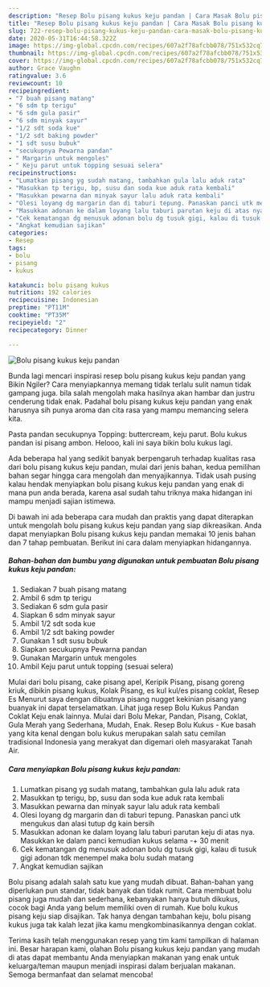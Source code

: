 ```yaml
---
description: "Resep Bolu pisang kukus keju pandan | Cara Masak Bolu pisang kukus keju pandan Yang Sempurna"
title: "Resep Bolu pisang kukus keju pandan | Cara Masak Bolu pisang kukus keju pandan Yang Sempurna"
slug: 722-resep-bolu-pisang-kukus-keju-pandan-cara-masak-bolu-pisang-kukus-keju-pandan-yang-sempurna
date: 2020-05-31T16:44:58.322Z
image: https://img-global.cpcdn.com/recipes/607a2f78afcbb078/751x532cq70/bolu-pisang-kukus-keju-pandan-foto-resep-utama.jpg
thumbnail: https://img-global.cpcdn.com/recipes/607a2f78afcbb078/751x532cq70/bolu-pisang-kukus-keju-pandan-foto-resep-utama.jpg
cover: https://img-global.cpcdn.com/recipes/607a2f78afcbb078/751x532cq70/bolu-pisang-kukus-keju-pandan-foto-resep-utama.jpg
author: Grace Vaughn
ratingvalue: 3.6
reviewcount: 10
recipeingredient:
- "7 buah pisang matang"
- "6 sdm tp terigu"
- "6 sdm gula pasir"
- "6 sdm minyak sayur"
- "1/2 sdt soda kue"
- "1/2 sdt baking powder"
- "1 sdt susu bubuk"
- "secukupnya Pewarna pandan"
- " Margarin untuk mengoles"
- " Keju parut untuk topping sesuai selera"
recipeinstructions:
- "Lumatkan pisang yg sudah matang, tambahkan gula lalu aduk rata"
- "Masukkan tp terigu, bp, susu dan soda kue aduk rata kembali"
- "Masukkan pewarna dan minyak sayur lalu aduk rata kembali"
- "Olesi loyang dg margarin dan di taburi tepung. Panaskan panci utk mengukus dan alasi tutup dg kain bersih"
- "Masukkan adonan ke dalam loyang lalu taburi parutan keju di atas nya. Masukkan ke dalam panci kemudian kukus selama -+ 30 menit"
- "Cek kematangan dg menusuk adonan bolu dg tusuk gigi, kalau di tusuk gigi adonan tdk menempel maka bolu sudah matang"
- "Angkat kemudian sajikan"
categories:
- Resep
tags:
- bolu
- pisang
- kukus

katakunci: bolu pisang kukus 
nutrition: 192 calories
recipecuisine: Indonesian
preptime: "PT11M"
cooktime: "PT35M"
recipeyield: "2"
recipecategory: Dinner

---
```



![Bolu pisang kukus keju pandan](https://img-global.cpcdn.com/recipes/607a2f78afcbb078/751x532cq70/bolu-pisang-kukus-keju-pandan-foto-resep-utama.jpg)

Bunda lagi mencari inspirasi resep bolu pisang kukus keju pandan yang Bikin Ngiler? Cara menyiapkannya memang tidak terlalu sulit namun tidak gampang juga. bila salah mengolah maka hasilnya akan hambar dan justru cenderung tidak enak. Padahal bolu pisang kukus keju pandan yang enak harusnya sih punya aroma dan cita rasa yang mampu memancing selera kita.

Pasta pandan secukupnya Topping: buttercream, keju parut. Bolu kukus pandan isi pisang ambon. Helooo, kali ini saya bikin bolu kukus lagi.

Ada beberapa hal yang sedikit banyak berpengaruh terhadap kualitas rasa dari bolu pisang kukus keju pandan, mulai dari jenis bahan, kedua pemilihan bahan segar hingga cara mengolah dan menyajikannya. Tidak usah pusing kalau hendak menyiapkan bolu pisang kukus keju pandan yang enak di mana pun anda berada, karena asal sudah tahu triknya maka hidangan ini mampu menjadi sajian istimewa.


Di bawah ini ada beberapa cara mudah dan praktis yang dapat diterapkan untuk mengolah bolu pisang kukus keju pandan yang siap dikreasikan. Anda dapat menyiapkan Bolu pisang kukus keju pandan memakai 10 jenis bahan dan 7 tahap pembuatan. Berikut ini cara dalam menyiapkan hidangannya.

<!--inarticleads1-->

##### Bahan-bahan dan bumbu yang digunakan untuk pembuatan Bolu pisang kukus keju pandan:

1. Sediakan 7 buah pisang matang
1. Ambil 6 sdm tp terigu
1. Sediakan 6 sdm gula pasir
1. Siapkan 6 sdm minyak sayur
1. Ambil 1/2 sdt soda kue
1. Ambil 1/2 sdt baking powder
1. Gunakan 1 sdt susu bubuk
1. Siapkan secukupnya Pewarna pandan
1. Gunakan  Margarin untuk mengoles
1. Ambil  Keju parut untuk topping (sesuai selera)


Mulai dari bolu pisang, cake pisang apel, Keripik Pisang, pisang goreng kriuk, dibikin pisang kukus, Kolak Pisang, es kul kul/es pisang coklat, Resep Es Menurut saya dengan dibuatnya pisang nugget kekinian pisang yang buanyak ini dapat terselamatkan. Lihat juga resep Bolu Kukus Pandan Coklat Keju enak lainnya. Mulai dari Bolu Mekar, Pandan, Pisang, Coklat, Gula Merah yang Sederhana, Mudah, Enak. Resep Bolu Kukus - Kue basah yang kita kenal dengan bolu kukus merupakan salah satu cemilan tradisional Indonesia yang merakyat dan digemari oleh masyarakat Tanah Air. 

<!--inarticleads2-->

##### Cara menyiapkan Bolu pisang kukus keju pandan:

1. Lumatkan pisang yg sudah matang, tambahkan gula lalu aduk rata
1. Masukkan tp terigu, bp, susu dan soda kue aduk rata kembali
1. Masukkan pewarna dan minyak sayur lalu aduk rata kembali
1. Olesi loyang dg margarin dan di taburi tepung. Panaskan panci utk mengukus dan alasi tutup dg kain bersih
1. Masukkan adonan ke dalam loyang lalu taburi parutan keju di atas nya. Masukkan ke dalam panci kemudian kukus selama -+ 30 menit
1. Cek kematangan dg menusuk adonan bolu dg tusuk gigi, kalau di tusuk gigi adonan tdk menempel maka bolu sudah matang
1. Angkat kemudian sajikan


Bolu pisang adalah salah satu kue yang mudah dibuat. Bahan-bahan yang diperlukan pun standar, tidak banyak dan tidak rumit. Cara membuat bolu pisang juga mudah dan sederhana, kebanyakan hanya butuh dikukus, cocok bagi Anda yang belum memiliki oven di rumah. Kue bolu kukus pisang keju siap disajikan. Tak hanya dengan tambahan keju, bolu pisang kukus juga tak kalah lezat jika kamu mengkombinasikannya dengan coklat. 

Terima kasih telah menggunakan resep yang tim kami tampilkan di halaman ini. Besar harapan kami, olahan Bolu pisang kukus keju pandan yang mudah di atas dapat membantu Anda menyiapkan makanan yang enak untuk keluarga/teman maupun menjadi inspirasi dalam berjualan makanan. Semoga bermanfaat dan selamat mencoba!

